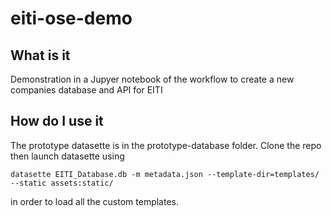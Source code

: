 # eiti-ose-demo

## What is it
Demonstration in a Jupyer notebook of the workflow to create a new companies database and API for EITI

## How do I use it

The prototype datasette is in the prototype-database folder. Clone the repo then launch datasette using 

```shell
datasette EITI_Database.db -m metadata.json --template-dir=templates/ --static assets:static/
```

in order to load all the custom templates.
